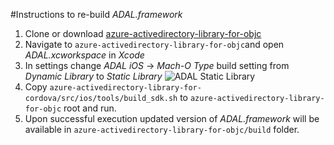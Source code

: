 #Instructions to re-build *ADAL.framework*

1. Clone or download [azure-activedirectory-library-for-objc](https://github.com/AzureAD/azure-activedirectory-library-for-objc)
2. Navigate to `azure-activedirectory-library-for-objc`and open *ADAL.xcworkspace* in *Xcode*
3. In settings change *ADAL iOS* -> *Mach-O Type* build setting from *Dynamic Library* to *Static Library*
![ADAL Static Library](http://i.stack.imgur.com/6yKzU.png)
4. Copy `azure-activedirectory-library-for-cordova/src/ios/tools/build_sdk.sh` to `azure-activedirectory-library-for-objc` root and run.
5. Upon successful execution updated version of *ADAL.framework* will be available in `azure-activedirectory-library-for-objc/build` folder.
